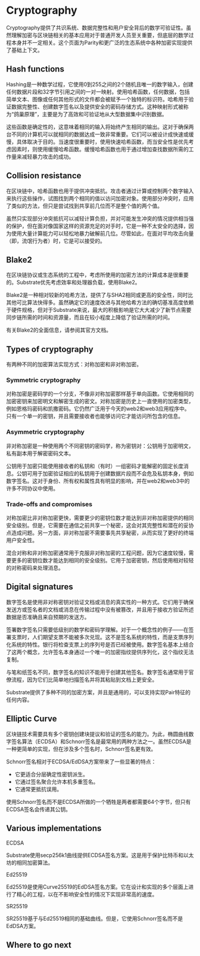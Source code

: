 
# Cryptography

Cryptography提供了共识系统、数据完整性和用户安全背后的数学可验证性。虽然理解加密与区块链相关的基本应用对于普通开发人员至关重要，但底层的数学过程本身并不一定相关。这个页面为Parity和更广泛的生态系统中各种加密实现提供了基础上下文。

## Hash functions

Hashing是一种数学过程，它使用0到255之间的2个随机且唯一的数字输入，创建任何数据片段和32字节引用之间的一对一映射。使用哈希函数，任何数据，包括简单文本、图像或任何其他形式的文件都会被赋予一个独特的标识符。哈希用于验证数据完整性、创建数字签名以及提供安全的密码存储方式。这种映射形式被称为“鸽巢原理”，主要是为了高效和可验证地从大型数据集中识别数据。

这些函数是确定性的，这意味着相同的输入将始终产生相同的输出。这对于确保两台不同的计算机可以就相同的数据达成一致非常重要。它们可以被设计成快速或缓慢，具体取决于目的。当速度很重要时，使用快速哈希函数，而当安全性是优先考虑因素时，则使用缓慢哈希函数。缓慢哈希函数也用于通过增加查找数据所需的工作量来减轻暴力攻击的成功。

## Collision resistance

在区块链中，哈希函数也用于提供冲突抵抗。攻击者通过计算或控制两个数字输入来执行这些操作，试图找到两个相同的值以访问加密对象。使用部分冲突时，应用了类似的方法，但只是尝试找到共享前几位而不是整个值的两个值。

虽然只实现部分冲突抵抗可以减轻计算负担，并对可能发生冲突的情况提供相当强的保护，但在面对像国家这样的资源充足的对手时，它是一种不太安全的选择，因为使用大量计算能力可以轻松地暴力破解前几位。尽管如此，在面对平均攻击向量（即，流氓行为者）时，它是可以接受的。

## Blake2

在区块链协议或生态系统的工程中，考虑所使用的加密方法的计算成本是很重要的。Substrate优先考虑效率和处理器负载，使用Blake2。

Blake2是一种相对较新的哈希方法，提供了与SHA2相同或更高的安全性，同时比其他可比算法快得多。虽然确定它的速度改进与其他哈希方法的确切基准高度依赖于硬件规格，但对于Substrate来说，最大的积极影响是它大大减少了新节点需要同步链所需的时间和资源量，而且在较小程度上降低了验证所需的时间。

有关Blake2的全面信息，请参阅其官方文档。

## Types of cryptography

有两种不同的加密算法实现方式：对称加密和非对称加密。

### Symmetric cryptography

对称加密是密码学的一个分支，不像非对称加密那样基于单向函数。它使用相同的加密密钥来加密明文和解密生成的密文。对称加密是历史上一直使用的加密类型，例如恩格玛密码和凯撒密码。它仍然广泛用于今天的web2和web3应用程序中。只有一个单一的密钥，并且需要接收者也能够访问它才能访问所包含的信息。

### Asymmetric cryptography

非对称加密是一种使用两个不同密钥的密码学，称为密钥对：公钥用于加密明文，私有副本用于解密密码文本。

公钥用于加密只能使用接收者的私钥和（有时）一组密码才能解密的固定长度消息。公钥可用于加密验证相应的私钥用于创建数据片段而不会危及私钥本身，例如数字签名。这对于身份、所有权和属性具有明显的影响，并在web2和web3中的许多不同协议中使用。

### Trade-offs and compromises

对称加密比非对称加密更快，需要更少的密钥位数才能达到非对称加密提供的相同安全级别。但是，它需要在通信之前共享一个秘密，这会对其完整性和潜在的妥协点造成问题。另一方面，非对称加密不需要事先共享秘密，从而实现了更好的终端用户安全性。

混合对称和非对称加密通常用于克服非对称加密的工程问题，因为它速度较慢，需要更多的密钥位数才能达到相同的安全级别。它用于加密密钥，然后使用相对较轻的对称密码来处理消息。

## Digital signatures

数字签名是使用非对称密钥对验证文档或消息的真实性的一种方式。它们用于确保发送方或签名者的文档或消息在传输过程中没有被篡改，并且用于接收方验证所述数据是否准确且来自预期的发送方。

签署数字签名只需要低级别的数学和密码学理解。对于一个概念性的例子——在签署支票时，人们期望支票不能被多次兑现。这不是签名系统的特性，而是支票序列化系统的特性。银行将检查支票上的序列号是否已经被使用。数字签名基本上结合了这两个概念，允许签名本身通过一个唯一的加密指纹提供序列化，这个指纹无法复制。

与笔和纸签名不同，数字签名的知识不能用于创建其他签名。数字签名通常用于官僚流程，因为它们比简单地扫描签名并将其粘贴到文档上更安全。

Substrate提供了多种不同的加密方案，并且是通用的，可以支持实现Pair特征的任何内容。

## Elliptic Curve

区块链技术需要具有多个密钥创建块提议和验证的签名的能力。为此，椭圆曲线数字签名算法（ECDSA）和Schnorr签名是最常用的两种方法之一。虽然ECDSA是一种更简单的实现，但在涉及多个签名时，Schnorr签名更有效。

Schnorr签名相对于ECDSA/EdDSA方案带来了一些显著的特点：

- 它更适合分层确定性密钥派生。
- 它通过签名聚合允许本机多重签名。
- 它通常更抵抗误用。

使用Schnorr签名而不是ECDSA所做的一个牺牲是两者都需要64个字节，但只有ECDSA签名会传递其公钥。

## Various implementations

ECDSA

Substrate使用secp256k1曲线提供ECDSA签名方案。这是用于保护比特币和以太坊的相同加密算法。

Ed25519

Ed25519是使用Curve25519的EdDSA签名方案。它在设计和实现的多个层面上进行了精心的工程，以在不影响安全性的情况下实现非常高的速度。

SR25519

SR25519基于与Ed25519相同的基础曲线。但是，它使用Schnorr签名而不是EdDSA方案。

## Where to go next


